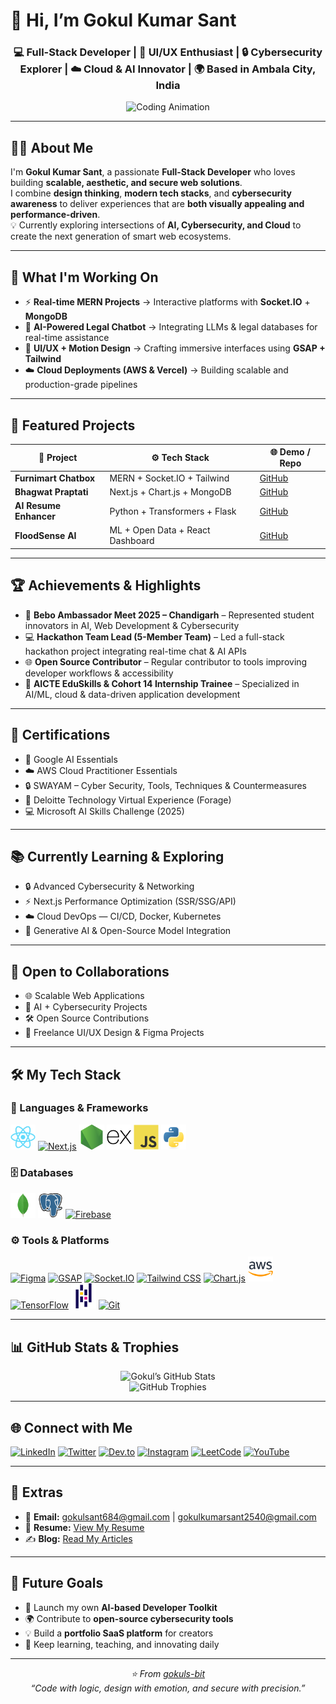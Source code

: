 # 👋 Hi, I’m Gokul Kumar Sant  
<h3 align="center">💻 Full-Stack Developer | 🎨 UI/UX Enthusiast | 🔒 Cybersecurity Explorer | ☁️ Cloud & AI Innovator | 🌍 Based in Ambala City, India</h3>

<p align="center">  
<img src="https://media0.giphy.com/media/v1.Y2lkPTc5MGI3NjExMGdqcDN4Z201MWdhbGQxbjBvM214d2h5d3YyZ2prZWZyZDFhZGEwdiZlcD12MV9naWZzX3NlYXJjaCZjdD1n/CrFLL3CnRpw5ddlBMm/giphy.webp" width="250" alt="Coding Animation" />  
</p>

---

## 👨‍💻 About Me   
I'm **Gokul Kumar Sant**, a passionate **Full-Stack Developer** who loves building **scalable, aesthetic, and secure web solutions**.  
I combine **design thinking**, **modern tech stacks**, and **cybersecurity awareness** to deliver experiences that are **both visually appealing and performance-driven**.  
💡 Currently exploring intersections of **AI, Cybersecurity, and Cloud** to create the next generation of smart web ecosystems.

---

## 🚀 What I'm Working On  
- ⚡ **Real-time MERN Projects** → Interactive platforms with **Socket.IO** + **MongoDB**  
- 🤖 **AI-Powered Legal Chatbot** → Integrating LLMs & legal databases for real-time assistance  
- 🎨 **UI/UX + Motion Design** → Crafting immersive interfaces using **GSAP + Tailwind**  
- ☁️ **Cloud Deployments (AWS & Vercel)** → Building scalable and production-grade pipelines  

---

## 🧠 Featured Projects  
| 🧩 Project | ⚙️ Tech Stack | 🌐 Demo / Repo |
|-----------|-------------|--------------|
| **Furnimart Chatbox** | MERN + Socket.IO + Tailwind | [GitHub](https://github.com/gokuls-bit) |
| **Bhagwat Praptati** | Next.js + Chart.js + MongoDB | [GitHub](https://github.com/gokuls-bit) |
| **AI Resume Enhancer** | Python + Transformers + Flask | [GitHub](https://github.com/gokuls-bit) |
| **FloodSense AI** | ML + Open Data + React Dashboard | [GitHub](https://github.com/gokuls-bit) |

---

## 🏆 Achievements & Highlights  
- 🥇 **Bebo Ambassador Meet 2025 – Chandigarh** – Represented student innovators in AI, Web Development & Cybersecurity  
- 💻 **Hackathon Team Lead (5-Member Team)** – Led a full-stack hackathon project integrating real-time chat & AI APIs  
- 🌐 **Open Source Contributor** – Regular contributor to tools improving developer workflows & accessibility  
- 🧩 **AICTE EduSkills & Cohort 14 Internship Trainee** – Specialized in AI/ML, cloud & data-driven application development  

---

## 🪪 Certifications  
- 🧠 Google AI Essentials  
- ☁️ AWS Cloud Practitioner Essentials  
- 🔒 SWAYAM – Cyber Security, Tools, Techniques & Countermeasures  
- 💼 Deloitte Technology Virtual Experience (Forage)  
- 💻 Microsoft AI Skills Challenge (2025)  

---

## 📚 Currently Learning & Exploring  
- 🔒 Advanced Cybersecurity & Networking  
- ⚡ Next.js Performance Optimization (SSR/SSG/API)  
- ☁️ Cloud DevOps — CI/CD, Docker, Kubernetes  
- 🤖 Generative AI & Open-Source Model Integration  

---

## 🤝 Open to Collaborations  
- 🌐 Scalable Web Applications  
- 🧠 AI + Cybersecurity Projects  
- 🛠️ Open Source Contributions  
- 🎨 Freelance UI/UX Design & Figma Projects  

---

## 🛠️ My Tech Stack  
### 🌟 Languages & Frameworks  
<p align="left">  
<a href="https://react.dev/"><img src="https://raw.githubusercontent.com/devicons/devicon/master/icons/react/react-original.svg" width="40" height="40" alt="React"/></a>  
<a href="https://nextjs.org/"><img src="https://cdn.worldvectorlogo.com/logos/nextjs-2.svg" width="40" height="40" alt="Next.js"/></a>  
<a href="https://nodejs.org/"><img src="https://raw.githubusercontent.com/devicons/devicon/master/icons/nodejs/nodejs-original.svg" width="40" height="40" alt="Node.js"/></a>  
<a href="https://expressjs.com/"><img src="https://raw.githubusercontent.com/devicons/devicon/master/icons/express/express-original.svg" width="40" height="40" alt="Express"/></a>  
<a href="https://developer.mozilla.org/en-US/docs/Web/JavaScript"><img src="https://raw.githubusercontent.com/devicons/devicon/master/icons/javascript/javascript-original.svg" width="40" height="40" alt="JavaScript"/></a>  
<a href="https://www.python.org"><img src="https://raw.githubusercontent.com/devicons/devicon/master/icons/python/python-original.svg" width="40" height="40" alt="Python"/></a>  
</p>

### 🗄️ Databases  
<p align="left">  
<a href="https://www.mongodb.com/"><img src="https://raw.githubusercontent.com/devicons/devicon/master/icons/mongodb/mongodb-original.svg" width="40" height="40" alt="MongoDB"/></a>  
<a href="https://www.postgresql.org"><img src="https://raw.githubusercontent.com/devicons/devicon/master/icons/postgresql/postgresql-original.svg" width="40" height="40" alt="PostgreSQL"/></a>  
<a href="https://firebase.google.com/"><img src="https://www.vectorlogo.zone/logos/firebase/firebase-icon.svg" width="40" height="40" alt="Firebase"/></a>  
</p>

### ⚙️ Tools & Platforms  
<p align="left">  
<a href="https://www.figma.com/"><img src="https://cdn.worldvectorlogo.com/logos/figma-1.svg" width="40" height="40" alt="Figma"/></a>  
<a href="https://greensock.com/gsap/"><img src="https://www.svgrepo.com/show/373656/gsap.svg" width="40" height="40" alt="GSAP"/></a>  
<a href="https://socket.io/"><img src="https://socket.io/images/logo.svg" width="40" height="40" alt="Socket.IO"/></a>  
<a href="https://tailwindcss.com/"><img src="https://www.vectorlogo.zone/logos/tailwindcss/tailwindcss-icon.svg" width="40" height="40" alt="Tailwind CSS"/></a>  
<a href="https://www.chartjs.org/"><img src="https://www.chartjs.org/media/logo-title.svg" width="40" height="40" alt="Chart.js"/></a>  
<a href="https://aws.amazon.com/"><img src="https://raw.githubusercontent.com/devicons/devicon/master/icons/amazonwebservices/amazonwebservices-original.svg" width="40" height="40" alt="AWS"/></a>  
<a href="https://www.tensorflow.org"><img src="https://www.vectorlogo.zone/logos/tensorflow/tensorflow-icon.svg" width="40" height="40" alt="TensorFlow"/></a>  
<a href="https://pandas.pydata.org/"><img src="https://raw.githubusercontent.com/devicons/devicon/master/icons/pandas/pandas-original.svg" width="40" height="40" alt="Pandas"/></a>  
<a href="https://git-scm.com/"><img src="https://www.vectorlogo.zone/logos/git-scm/git-scm-icon.svg" width="40" height="40" alt="Git"/></a>  
</p>

---

## 📊 GitHub Stats & Trophies  
<p align="center">  
  <!-- GitHub Readme Stats Card -->  
  <img src="https://github-readme-stats.vercel.app/api?username=gokuls-bit&show_icons=true&theme=onedark" alt="Gokul’s GitHub Stats" width="600"/>  
  <br/>  
  <!-- GitHub Profile Trophy -->  
  <img src="https://github-profile-trophy.vercel.app/?username=gokuls-bit&theme=radical&no-frame=true&margin-w=10&margin-h=10" alt="GitHub Trophies" />  
</p>

---

## 🌐 Connect with Me  
<p align="left">  
<a href="https://www.linkedin.com/in/gokul-kumar-sant-581145205/" target="_blank"><img src="https://cdn.jsdelivr.net/npm/simple-icons@3.0.1/icons/linkedin.svg" width="30" height="30" alt="LinkedIn"/></a>  
<a href="https://twitter.com/gokulsantamb" target="_blank"><img src="https://cdn.jsdelivr.net/npm/simple-icons@3.0.1/icons/twitter.svg" width="30" height="30" alt="Twitter"/></a>  
<a href="https://dev.to/gokulkumarsant" target="_blank"><img src="https://cdn.jsdelivr.net/npm/simple-icons@3.0.1/icons/dev-dot-to.svg" width="30" height="30" alt="Dev.to"/></a>  
<a href="https://instagram.com/gokulsantt" target="_blank"><img src="https://cdn.jsdelivr.net/npm/simple-icons@3.0.1/icons/instagram.svg" width="30" height="30" alt="Instagram"/></a>  
<a href="https://www.leetcode.com/gokul_kumar_sant" target="_blank"><img src="https://cdn.jsdelivr.net/npm/simple-icons@3.0.1/icons/leetcode.svg" width="30" height="30" alt="LeetCode"/></a>  
<a href="https://www.youtube.com/c/gokulsant" target="_blank"><img src="https://cdn.jsdelivr.net/npm/simple-icons@3.0.1/icons/youtube.svg" width="30" height="30" alt="YouTube"/></a>  
</p>

---

## 📄 Extras  
- 📧 **Email:** gokulsant684@gmail.com | gokulkumarsant2540@gmail.com  
- 📄 **Resume:** [View My Resume](https://acrobat.adobe.com/id/urn:aaid:sc:AP:6ae756a3-126a-465e-adf5-d9ac3e87ca5b)  
- ✍️ **Blog:** [Read My Articles](https://www.blogger.com/blog/posts/4543191805551320646?hl=en)

---

## 🎯 Future Goals  
- 🚀 Launch my own **AI-based Developer Toolkit**  
- 🌍 Contribute to **open-source cybersecurity tools**  
- 💡 Build a **portfolio SaaS platform** for creators  
- 🧠 Keep learning, teaching, and innovating daily  

---

<p align="center">  
  <i>⭐ From <a href="https://github.com/gokuls-bit">gokuls-bit</a></i><br/>  
  <i>“Code with logic, design with emotion, and secure with precision.”</i>  
</p>
